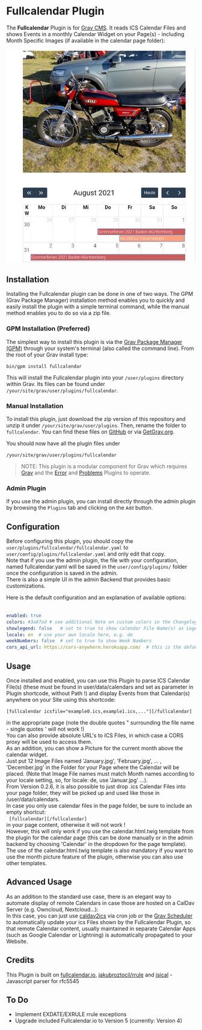# Fullcalendar Plugin

The **Fullcalendar** Plugin is for [Grav CMS](http://github.com/getgrav/grav). It reads ICS Calendar Files and shows Events in a monthly Calendar Widget on your Page(s) - including Month Specific Images (if available in the calendar page folder):  

![](monthpic.png)

## Installation

Installing the Fullcalendar plugin can be done in one of two ways. The GPM (Grav Package Manager) installation method enables you to quickly and easily install the plugin with a simple terminal command, while the manual method enables you to do so via a zip file.

### GPM Installation (Preferred)

The simplest way to install this plugin is via the [Grav Package Manager (GPM)](http://learn.getgrav.org/advanced/grav-gpm) through your system's terminal (also called the command line).  From the root of your Grav install type:

    bin/gpm install fullcalendar

This will install the Fullcalendar plugin into your `/user/plugins` directory within Grav. Its files can be found under `/your/site/grav/user/plugins/fullcalendar`.

### Manual Installation

To install this plugin, just download the zip version of this repository and unzip it under `/your/site/grav/user/plugins`. Then, rename the folder to `fullcalendar`. You can find these files on [GitHub](https://github.com/wernerjoss/grav-plugin-fullcalendar) or via [GetGrav.org](https://getgrav.org/downloads/plugins).

You should now have all the plugin files under

    /your/site/grav/user/plugins/fullcalendar
    
> NOTE: This plugin is a modular component for Grav which requires [Grav](http://github.com/getgrav/grav) and the [Error](https://github.com/getgrav/grav-plugin-error) and [Problems](https://github.com/getgrav/grav-plugin-problems) Plugins to operate.

### Admin Plugin

If you use the admin plugin, you can install directly through the admin plugin by browsing the `Plugins` tab and clicking on the `Add` button.

## Configuration

Before configuring this plugin, you should copy the `user/plugins/fullcalendar/fullcalendar.yaml` to `user/config/plugins/fullcalendar.yaml` and only edit that copy.  
Note that if you use the admin plugin, the file with your configuration, named fullcalendar.yaml will be saved in the `user/config/plugins/` folder once the configuration is saved in the admin.  
There is also a simple UI in the admin Backend that provides basic customizations.

Here is the default configuration and an explanation of available options:

```yaml

enabled: true
colors: #3a87ad # see additional Note on custom colors in the Changelog
showlegend: false   # set to true to show calendar File Name(s) as Legend below grid
locale: en  # use your own locale here, e.g. de
weekNumbers: false  # set to true to show Week Numbers
cors_api_url: https://cors-anywhere.herokuapp.com/  # this is the default value, change if you like to use another

```

## Usage

Once installed and enabled, you can use this Plugin to parse ICS Calendar File(s) (these must be found in user/data/calendars and set as parameter in Plugin shortcode, without Path !) and display Events from that Calendar(s) anywhere on your Site using this shortcode:

    [fullcalendar icsfile="example0.ics,example1.ics,..."][/fullcalendar]
    
in the appropriate page (note the double quotes " surrounding the file name - single quotes ' will not work !)    
You can also provide absolute URL's to ICS Files, in which case a CORS proxy will be used to access them.  
As an addition, you can show a Picture for the current month above the calendar widget.  
Just put 12 Image Files named 'January.jpg', 'February.jpg', ... , 'December.jpg' in the Folder for your Page where the Calendar will be placed.
(Note that Image File names must match Month names according to your locale setting, so, for locale: de, use 'Januar.jpg' ...).  
From Version 0.2.6, it is also possible to just drop .ics Calendar Files into your page folder, they will be picked up and used like those in /user/data/calendars.  
In case you only use calendar files in the page folder, be sure to include an empty shortcut:   
` [fullcalendar][/fullcalendar]`   
in your page content, otherwise it will not work !  
However, this will only work if you use the calendar.html.twig template from the plugin for the calendar page (this can be done manually or in the admin backend by choosing 'Calendar' in the dropdown for the page template).  
The use of the calendar.html.twig template is also mandatory if you want to use the month picture feature of the plugin, otherwise you can also use other templates. 

## Advanced Usage
As an addition to the standard use case, there is an elegant way to automate display of remote Calendars in case those are hosted on a CalDav Server (e.g. Owncloud, Nextcloud...):  
In this case, you can just use [caldav2ics](https://github.com/wernerjoss/wp-caldav2ics) via cron job or the [Grav Scheduler](https://learn.getgrav.org/17/advanced/scheduler) to automatically update your ics Files shown by the Fullcalendar Plugin, so that remote Calendar content, usually maintained in separate Calendar Apps (such as Google Calendar or Lightning) is automatically propagated to your Website.

## Credits

This Plugin is built on [fullcalendar.io](https://fullcalendar.io), [jakubroztocil/rrule](https://github.com/jakubroztocil/rrule) and [jsical](http://mozilla-comm.github.io/ical.js) - Javascript parser for rfc5545

## To Do

* Implement EXDATE/EXRULE rrule exceptions
* Upgrade included Fullcalendar.io to Version 5 (currently: Version 4)
